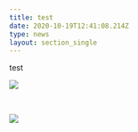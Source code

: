 ```yaml
---
title: test
date: 2020-10-19T12:41:08.214Z
type: news
layout: section_single
---
```

<p>test</p>
<p><img src="https://drive.tiny.cloud/1/engl1s97gj9hrxpoa7eh7z5f05ozxfm1box3nxkh4j7a43ei/21b411d8-6556-4edb-a4e9-9cb9467c55db" /></p>
<p>&nbsp;</p>
<p><img src="https://drive.tiny.cloud/1/engl1s97gj9hrxpoa7eh7z5f05ozxfm1box3nxkh4j7a43ei/077f233e-a349-4ca8-ae5d-c28bd28e70d3" /></p>
